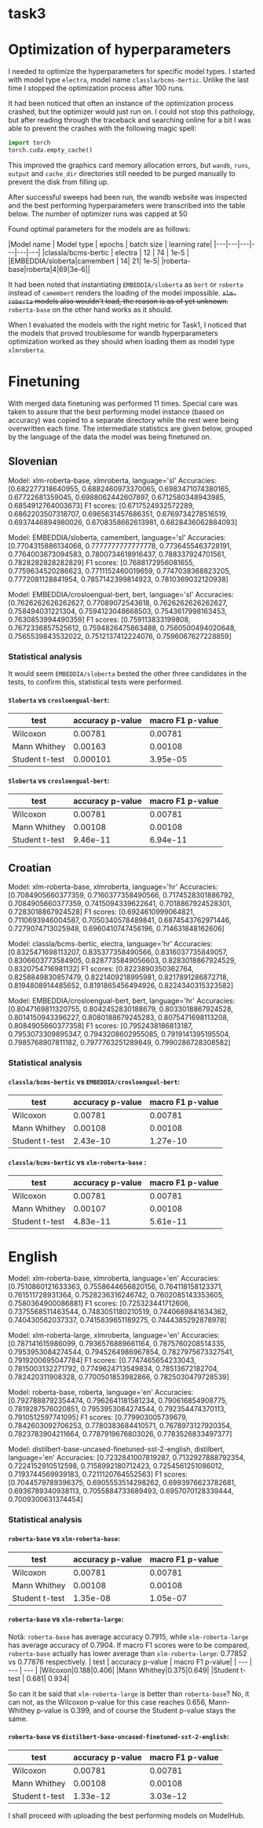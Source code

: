 # task3

# Optimization of hyperparameters

I needed to optimize the hyperparameters for specific model types. I started with model type `electra`, model name `classla/bcms-bertic`. Unlike the last time I stopped the optimization process after 100 runs.

It had been noticed that often an instance of the optimization process crashed, but the optimizer would just run on. I could not stop this pathology, but after reading through the traceback and searching online for a bit I was able to prevent the crashes with the following magic spell:

```python
import torch
torch.cuda.empty_cache()
```
This improved the graphics card memory allocation errors, but `wandb`, `runs`, `output` and `cache_dir` directories still needed to be purged manually to prevent the disk from filling up.

After successful sweeps had been run, the wandb website was inspected and the best performing hyperparameters were transcribed into the table below. The number of optimizer runs was capped at 50

Found optimal parameters for the models are as follows:

|Model name | Model type | epochs | batch size | learning rate|
|---|---|---|---|---|---|
|classla/bcms-bertic | electra | 12 | 74 | 1e-5 |
|EMBEDDIA/sloberta|camembert | 14| 21| 1e-5|
|roberta-base|roberta|4|69|3e-6||

It had been noted that instantiating `EMBEDDIA/sloberta` as `bert` or `roberta` instead of `camembert` renders the loading of the model impossible. ~~`xlm-roberta` models also wouldn't load, the reason is as of yet unknown.~~ `roberta-base` on the other hand works as it should.

When I evaluated the models with the right metric for Task1, I noticed that the models that proved troublesome for wandb hyperparameters optimization worked as they should when loading them as model type `xlmroberta`.


# Finetuning

With merged data finetuning was performed 11 times. Special care was taken to assure that the best performing model instance (based on accuracy) was copied to a separate directory while the rest were being overwritten each time. The intermediate statistics are given below, grouped by the language of the data the model was being finetuned on.

## Slovenian

Model: xlm-roberta-base, xlmroberta, language='sl'
Accuracies: [0.682277318640955, 0.6882460973370065, 0.6983471074380165, 0.67722681359045, 0.6988062442607897, 0.6712580348943985, 0.6854912764003673]
F1 scores: [0.6717524932572289, 0.6862203507318707, 0.6965631457686351, 0.6769734278516519, 0.6937446894980026, 0.6708358662613981, 0.6828436062884093]


Model: EMBEDDIA/sloberta, camembert, language='sl'
Accuracies: [0.7704315886134068, 0.7777777777777778, 0.7736455463728191, 0.7764003673094583, 0.7800734618916437, 0.788337924701561, 0.7828282828282829]
F1 scores: [0.7688172956081655, 0.7759634520286623, 0.7711152460019659, 0.7747038368823205, 0.7772081128841954, 0.7857142399814923, 0.7810369032120938]


Model: EMBEDDIA/crosloengual-bert, bert, language='sl'
Accuracies: [0.7626262626262627, 0.77089072543618, 0.7626262626262627, 0.758494031221304, 0.7594123048668503, 0.7543617998163453, 0.7630853994490359]
F1 scores: [0.759113833199808, 0.7672336857525612, 0.7594826475863488, 0.7560500494020648, 0.7565539843532022, 0.7512137412224076, 0.7596067627228859]


### Statistical analysis

It would seem `EMBEDDIA/sloberta` bested the other three candidates in the tests, to confirm this, statistical tests were performed.

#### `Sloberta` vs `crosloengual-bert`:
| test | accuracy p-value | macro F1 p-value|
| --- | --- | --- |
|Wilcoxon|0.00781|0.00781|
|Mann Whithey|0.00163|0.00108|
|Student t-test |0.000101|3.95e-05|

#### `Sloberta` vs `crosloengual-bert`:
| test | accuracy p-value | macro F1 p-value|
| --- | --- | --- |
|Wilcoxon|0.00781|0.00781|
|Mann Whithey|0.00108|0.00108|
|Student t-test |9.46e-11|6.94e-11|

## Croatian

Model: xlm-roberta-base, xlmroberta, language='hr'
Accuracies: [0.7084905660377359, 0.7160377358490566, 0.7174528301886792, 0.7084905660377359, 0.7415094339622641, 0.7018867924528301, 0.7283018867924528]
F1 scores: [0.6924610999064821, 0.7110693946004587, 0.7050340578489841, 0.6874543762971446, 0.7279074713025948, 0.6960410747456196, 0.714631848162606]



Model: classla/bcms-bertic, electra, language='hr'
Accuracies: [0.8325471698113207, 0.835377358490566, 0.8316037735849057, 0.8306603773584905, 0.8287735849056603, 0.8283018867924529, 0.8320754716981132]
F1 scores: [0.8223890350362764, 0.8258849830857479, 0.8221409218995981, 0.8217891286872718, 0.8194808914485652, 0.8191865456494926, 0.8224340315323582]


Model: EMBEDDIA/crosloengual-bert, bert, language='hr'
Accuracies: [0.8047169811320755, 0.8042452830188679, 0.8033018867924528, 0.8014150943396227, 0.8080188679245283, 0.8075471698113208, 0.8084905660377358]
F1 scores: [0.7952438186813187, 0.7953073309895347, 0.7943208602955085, 0.7919141395195504, 0.7985768907811182, 0.7977763251289849, 0.7990286728308582]

### Statistical analysis

#### `classla/bcms-bertic` vs `EMBEDDIA/crosloengual-bert`:
| test | accuracy p-value | macro F1 p-value|
| --- | --- | --- |
|Wilcoxon|0.00781|0.00781|
|Mann Whithey|0.00108|0.00108|
|Student t-test |2.43e-10 |1.27e-10|

#### `classla/bcms-bertic` vs `xlm-roberta-base` :
| test | accuracy p-value | macro F1 p-value|
| --- | --- | --- |
|Wilcoxon|0.00781|0.00781|
|Mann Whithey|0.00107|0.00108|
|Student t-test |4.83e-11 | 5.61e-11 |




# English
Model: xlm-roberta-base, xlmroberta, language='en'
Accuracies: [0.7510860121633363, 0.7558644656820156, 0.764118158123371, 0.761511728931364, 0.7528236316246742, 0.7602085143353605, 0.7580364900086881]
F1 scores: [0.725323441712606, 0.7375568511463544, 0.7483051180210519, 0.7440669841634362, 0.740430562037337, 0.7415839651189275, 0.7444385292878978]


Model: xlm-roberta-large, xlmroberta, language='en'
Accuracies: [0.787141615986099, 0.7936576889661164, 0.7875760208514335, 0.7953953084274544, 0.7945264986967854, 0.7827975673327541, 0.7919200695047784]
F1 scores: [0.7747465654233043, 0.7815003132271792, 0.7749624713549834, 0.78513672182704, 0.782420311908328, 0.7700501853982866, 0.7825030479728539]


Model: roberta-base, roberta, language='en'
Accuracies: [0.7927888792354474, 0.7962641181581234, 0.790616854908775, 0.7819287576020851, 0.7953953084274544, 0.792354474370113, 0.7910512597741095]
F1 scores: [0.779903005739679, 0.7842603092706253, 0.7780383684410571, 0.7678973127920354, 0.7823783904211664, 0.7787919676803026, 0.7783526833497377]


Model: distilbert-base-uncased-finetuned-sst-2-english, distilbert, language='en'
Accuracies: [0.7232841007819287, 0.7132927888792354, 0.7224152910512598, 0.7158992180712423, 0.7254561251086012, 0.7193744569939183, 0.7211120764552563]
F1 scores: [0.7044579789396375, 0.6905553514298262, 0.6993976623782681, 0.6936789340938113, 0.7055884733689493, 0.6957070128339444, 0.7009300631374454]



### Statistical analysis
#### `roberta-base` vs `xlm-roberta-base`:

| test | accuracy p-value | macro F1 p-value|
| --- | --- | --- |
|Wilcoxon|0.00781|0.00781|
|Mann Whithey|0.00108|0.00108|
|Student t-test | 1.35e-08 | 1.05e-07|

#### `roberta-base` vs `xlm-roberta-large`:
Notā: `roberta-base` has average accuracy 0.7915, while `xlm-roberta-large` has average accuracy of 0.7904. If macro F1 scores were to be compared, `roberta-base` actually has lower average than `xlm-roberta-large`: 0.77852 vs 0.77876 respectively. 
| test | accuracy p-value | macro F1 p-value|
| --- | --- | --- |
|Wilcoxon|0.188|0.406|
|Mann Whithey|0.375|0.649|
|Student t-test | 0.681| 0.934|

So can it be said that `xlm-roberta-large` is better than `roberta-base`? No, it can not, as the Wilcoxon p-value for this case reaches 0.656, Mann-Whithey p-value is 0.399, and of course the Student p-value stays the same.

#### `roberta-base` vs `distilbert-base-uncased-finetuned-sst-2-english`:

| test | accuracy p-value | macro F1 p-value|
| --- | --- | --- |
|Wilcoxon|0.00781|0.00781|
|Mann Whithey|0.00108|0.00108|
|Student t-test | 1.33e-12 	 | 3.03e-12|

I shall proceed with uploading the best performing models on ModelHub.